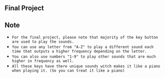 ## Final Project 


## Note 

- `For the final project, please note that majority of the key button are used to play the sounds.`
- `You can use any letter from "A-Z" to play a different sound each time that outputs a higher frequency depending on the letter.`
- `You can also use numbers "1-9" to play other sounds that are much higher in frequency as well.`
- `All these keys have there unique sounds witch makes it like a piano when playing it. (So you can treat it like a piano)`

